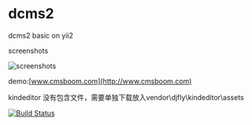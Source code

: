 dcms2
=====

dcms2 basic on yii2

screenshots

![screenshots](http://www.cmsboom.com/upload/post/201405/162804d3b1jxnoxmgi4oi1.png)

demo:[www.cmsboom.com](http://www.cmsboom.com)

kindeditor 没有包含文件，需要单独下载放入vendor\djfly\kindeditor\assets

[![Build Status](http://git-scm.com/figures/18333fig0101-tn.png)](http://git-scm.com/figures/18333fig0101-tn.png)

